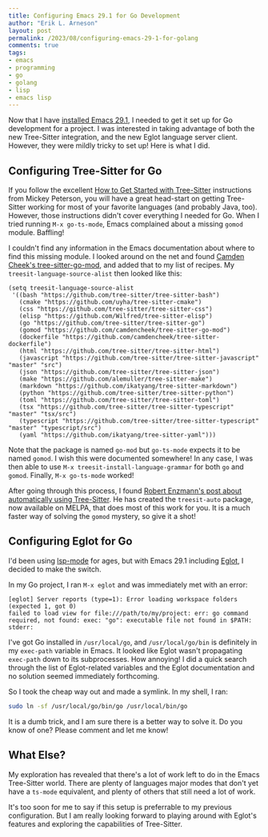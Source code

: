 ```yaml
---
title: Configuring Emacs 29.1 for Go Development 
author: "Erik L. Arneson"
layout: post
permalink: /2023/08/configuring-emacs-29-1-for-golang
comments: true
tags:
- emacs
- programming
- go
- golang
- lisp
- emacs lisp
---
```


Now that I have [installed Emacs 29.1](https://arnesonium.com/2023/07/emacs-29-1-on-ubuntu-22-04-lts), I needed to get it set up for Go development for a project. I was interested in taking advantage of both the new Tree-Sitter integration, and the new Eglot language server client. However, they were mildly tricky to set up! Here is what I did.
<!--more-->

## Configuring Tree-Sitter for Go

If you follow the excellent [How to Get Started with Tree-Sitter](https://www.masteringemacs.org/article/how-to-get-started-tree-sitter) instructions from Mickey Peterson, you will have a great head-start on getting Tree-Sitter working for most of your favorite languages (and probably Java, too). However, those instructions didn't cover everything I needed for Go. When I tried running `M-x go-ts-mode`, Emacs complained about a missing `gomod` module. Baffling!

I couldn't find any information in the Emacs documentation about where to find this missing module. I looked around on the net and found [Camden Cheek's tree-sitter-go-mod](https://github.com/camdencheek/tree-sitter-go-mod), and added that to my list of recipes. My `treesit-language-source-alist` then looked like this:

```elisp
(setq treesit-language-source-alist
 '((bash "https://github.com/tree-sitter/tree-sitter-bash")
   (cmake "https://github.com/uyha/tree-sitter-cmake")
   (css "https://github.com/tree-sitter/tree-sitter-css")
   (elisp "https://github.com/Wilfred/tree-sitter-elisp")
   (go "https://github.com/tree-sitter/tree-sitter-go")
   (gomod "https://github.com/camdencheek/tree-sitter-go-mod")
   (dockerfile "https://github.com/camdencheek/tree-sitter-dockerfile")
   (html "https://github.com/tree-sitter/tree-sitter-html")
   (javascript "https://github.com/tree-sitter/tree-sitter-javascript" "master" "src")
   (json "https://github.com/tree-sitter/tree-sitter-json")
   (make "https://github.com/alemuller/tree-sitter-make")
   (markdown "https://github.com/ikatyang/tree-sitter-markdown")
   (python "https://github.com/tree-sitter/tree-sitter-python")
   (toml "https://github.com/tree-sitter/tree-sitter-toml")
   (tsx "https://github.com/tree-sitter/tree-sitter-typescript" "master" "tsx/src")
   (typescript "https://github.com/tree-sitter/tree-sitter-typescript" "master" "typescript/src")
   (yaml "https://github.com/ikatyang/tree-sitter-yaml")))
```

Note that the package is named `go-mod` but `go-ts-mode` expects it to be named `gomod`. I wish this were documented somewhere! In any case, I was then able to use `M-x treesit-install-language-grammar` for both `go` and `gomod`. Finally, `M-x go-ts-mode` worked!

After going through this process, I found [Robert Enzmann's post about automatically using Tree-Sitter](https://robbmann.io/posts/emacs-treesit-auto/). He has created the `treesit-auto` package, now available on MELPA, that does most of this work for you. It is a much faster way of solving the `gomod` mystery, so give it a shot! 

## Configuring Eglot for Go

I'd been using [lsp-mode](https://github.com/emacs-lsp/lsp-mode) for ages, but with Emacs 29.1 including [Eglot](https://joaotavora.github.io/eglot/), I decided to make the switch.

In my Go project, I ran `M-x eglot` and was immediately met with an error:

```
[eglot] Server reports (type=1): Error loading workspace folders (expected 1, got 0)
failed to load view for file:///path/to/my/project: err: go command required, not found: exec: "go": executable file not found in $PATH: stderr: 
```

I've got Go installed in `/usr/local/go`, and `/usr/local/go/bin` is definitely in my `exec-path` variable in Emacs. It looked like Eglot wasn't propagating `exec-path` down to its subprocesses. How annoying! I did a quick search through the list of Eglot-related variables and the Eglot documentation and no solution seemed immediately forthcoming.

So I took the cheap way out and made a symlink. In my shell, I ran:

```bash
sudo ln -sf /usr/local/go/bin/go /usr/local/bin/go
```

It is a dumb trick, and I am sure there is a better way to solve it. Do you know of one? Please comment and let me know!

## What Else?

My exploration has revealed that there's a lot of work left to do in the Emacs Tree-Sitter world. There are plenty of languages major modes that don't yet have a `ts-mode` equivalent, and plenty of others that still need a lot of work. 

It's too soon for me to say if this setup is preferrable to my previous configuration. But I am really looking forward to playing around with Eglot's features and exploring the capabilities of Tree-Sitter.

